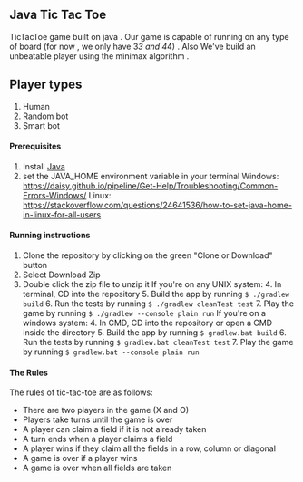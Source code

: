 ## Java Tic Tac Toe 

TicTacToe game built on java . Our game is capable of running on any type of board (for now , we only have
3*3 and 4*4) . Also We've build an unbeatable player using the minimax algorithm .

## Player types
1. Human
2. Random bot
3. Smart bot


#### Prerequisites 
1. Install [Java](http://www.oracle.com/technetwork/java/javase/downloads/index.html)
2. set the JAVA_HOME environment variable in your terminal 
Windows:
	https://daisy.github.io/pipeline/Get-Help/Troubleshooting/Common-Errors-Windows/
Linux:
	https://stackoverflow.com/questions/24641536/how-to-set-java-home-in-linux-for-all-users
	
#### Running instructions
1. Clone the repository by clicking on the green "Clone or Download" button
2. Select Download Zip
3. Double click the zip file to unzip it
If you're on any UNIX system:
	4. In terminal, CD into the repository
	5. Build the app by running `$ ./gradlew build`
	6. Run the tests by running `$ ./gradlew cleanTest test`
	7. Play the game by running `$ ./gradlew --console plain run`
If you're on a windows system:
	4. In CMD, CD into the repository or open a CMD inside the directory
	5. Build the app by running `$ gradlew.bat build`
	6. Run the tests by running `$ gradlew.bat cleanTest test`
	7. Play the game by running `$ gradlew.bat --console plain run`

#### The Rules

The rules of tic-tac-toe are as follows:

* There are two players in the game (X and O)
* Players take turns until the game is over
* A player can claim a field if it is not already taken
* A turn ends when a player claims a field
* A player wins if they claim all the fields in a row, column or diagonal
* A game is over if a player wins
* A game is over when all fields are taken